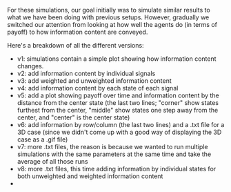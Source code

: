 For these simulations, our goal initially was to simulate similar results to what we have been doing with previous setups. However, gradually we switched our attention from looking at how well the agents do (in terms of payoff) to how information content are conveyed.

Here's a breakdown of all the different versions:
- v1: simulations contain a simple plot showing how information content changes.
- v2: add information content by individual signals
- v3: add weighted and unweighted information content
- v4: add information content by each state of each signal
- v5: add a plot showing payoff over time and information content by the distance from the center state (the last two lines; "corner" show states furthest from the center, "middle" show states one step away from the center, and "center" is the center state)
- v6: add information by row/column (the last two lines) and a .txt file for a 3D case (since we didn't come up with a good way of displaying the 3D case as a .gif file)
- v7: more .txt files, the reason is because we wanted to run multiple simulations with the same parameters at the same time and take the average of all those runs
- v8: more .txt files, this time adding information by individual states for both unweighted and weighted information content
- 
